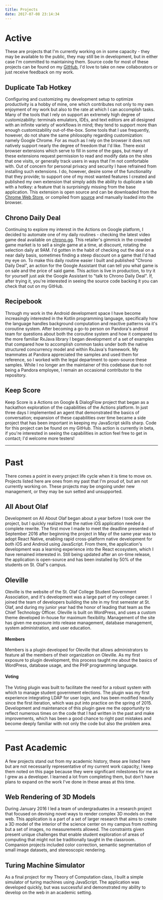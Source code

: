 ```yaml
---
title: Projects
date: 2017-07-08 23:14:34
---
```


# Active

These are projects that I'm currently working on in some capacity - they may be available to the public, they may still be in development, but in either case I'm committed to maintaining them. Source code for most of these projects can be found on my [GitHub](https://github.com/elijahverdoorn/), I'd love to take on new collaborators or just receive feedback on my work.

## Duplicate Tab Hotkey

Configuring and customizing my development setup to optimize productivity is a hobby of mine, one which contributes not only to my own enjoyment of my work but also to the rate at which I can accomplish tasks. Many of the tools that I rely on support an extremely high degree of customizability: terminals emulators, IDEs, and text editors are all designed with an infinite variety of workflows in mind; they tend to support more than enough customizability out-of-the-box. Some tools that I use frequently, however, do not share the same philosophy regarding customization: namely Google Chrome. For as much as I rely on the browser it does not natively support nearly the degree of freedom that I'd like. There exist browser extensions which serve to fill in some of the gaps, but many of these extensions request permission to read and modify data on the sites that one visits, or generally track users in ways that I'm not comfortable with. Out of concern for personal privacy and security I have refrained from installing such extensions. I do, however, desire some of the functionality that they provide; to support one of my most wanted features I created and published my own extension that simply adds the ability to duplicate a tab with a hotkey: a feature that is surprisingly missing from the base application. This extension is open source and can be downloaded from the [Chrome Web Store](https://chrome.google.com/webstore/detail/duplicate-tab-hotkey/adgkgjklgiilebgjckenkknhbenpiinc), or compiled from [source](https://github.com/elijahverdoorn/duplicate-tab-extension) and manually loaded into the browser.

## Chrono Daily Deal

Continuing to explore my interest in the Actions on Google platform, I decided to automate one of my daily routines - checking the latest video game deal available on [chrono.gg](https://chrono.gg). This retailer's gimmick in the crowded game market is to sell a single game at a time, at discount, rotating the selection daily at 9AM. I'd gotten in the habit of checking out the deal on a near daily basis, sometimes finding a steep discount on a game that I'd had my eye on. To make this daily routine easier I built and published "Chrono Daily Deal", an action for the Google Assistant that can tell you what game is on sale and the price of said game. This action is live in production, to try it for yourself just ask the Google Assistant to "talk to Chrono Daily Deal". If, after trying it, you're interested in seeing the source code backing it you can check that out on my GitHub.

## Recipebook

Through my work in the Android development space I have become increasingly interested in the Kotlin programming language, specifically how the language handles background computation and reactive patterns via it's coroutine system. After becoming a go-to person on Pandora's android team for questions about both the coroutine system and how it compared to the more familiar RxJava library I began development of a set of examples that compared how to accomplish common tasks under both the native structured concurrency model and within RxJava's framework. My teammates at Pandora appreciated the samples and used them for reference, so I worked with the legal department to open-source these samples. While I no longer am the maintainer of this codebase due to not being a Pandora employee, I remain an occasional contributor to the repository.

## Keep Score

Keep Score is a Actions on Google & DialogFlow project that began as a hackathon exploration of the capabilities of the Actions platform. In just three days I implemented an agent that demonstrated the basics of conversation; expansion of these capabilities over time became a side project that has been important in keeping my JavaScript skills sharp. Code for this project can be found on my GitHub. This action is currently in beta, if you're interested in seeing the capabilities in action feel free to get in contact; I'd welcome more testers!

---

# Past

There comes a point in every project life cycle when it is time to move on. Projects listed here are ones from my past that I'm proud of, but am not currently working on. These projects may be ongoing under new management, or they may be sun setted and unsupported.

## All About Olaf

Development on All About Olaf began about a year before I took over the project, but I quickly realized that the native iOS application needed a complete rewrite. The first move I made to meet the deadline presented of September 2016 after beginning the project in May of the same year was to adopt React Native, enabling rapid cross-platform native development for both iOS and Android using JavaScript. From there, the application's development was a learning experience into the React ecosystem, which I have remained interested in. Still being updated after an on-time release, the application is open-source and has been installed by 50% of the students on St. Olaf's campus. 

## Oleville

Oleville is the website of the St. Olaf College Student Government Association, and it's development was a large part of my college career. I joined the team of developers building the site in my first semester at St. Olaf, and during my junior year had the honor of leading that team as the Chief Technology Officer. Oleville is built on WordPress, and uses a custom theme developed in-house for maximum flexibility. Management of the site has given me exposure into release management, database management, system administration, and user education.

#### Members

Members is a plugin developed for Oleville that allows administrators to feature all the members of their organization on Oleville. As my first exposure to plugin development, this process taught me about the basics of WordPress, database usage, and the PHP programming language.

#### Voting

The Voting plugin was built to facilitate the need for a robust system with which to manage student government elections. The plugin was my first experience integrating LDAP for user login, and has been modified heavily since the first iteration, which was put into practice on the spring of 2015. Development and maintenance of this plugin gave me the opportunity to reflect numerous times on the code that I had written in the past and make improvements, which has been a good chance to right past mistakes and become deeply familiar with not only the code but also the problem area.

---

# Past Academic

A few projects stand out from my academic history, these are listed here but are not necessarily representative of my current work capacity; I keep them noted on this page because they were significant milestones for me as I grew as a developer. I learned a lot from completing them, but don't have plans to expand on the work I've done in these areas at this time.

## Web Rendering of 3D Models

During January 2016 I led a team of undergraduates in a research project that focused on devising novel ways to render complex 3D models on the web. This application is a part of a set of larger research that aims to create a 3D model of the interior of the science center on my campus from nothing but a set of images, no measurements allowed. The constraints given present unique challenges that enable student exploration of areas of computing that might not be traditionally taught in the classroom. Companion projects included color correction, semantic segmentation of small image datasets, and stereoscopic rendering.

## Turing Machine Simulator

As a final project for my Theory of Computation class, I built a simple simulator of turing machines using JavaScript. The application was developed quickly, but was successful and demonstrated my ability to develop on the web in an academic setting.

